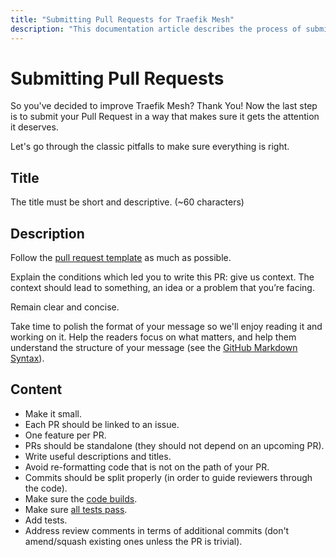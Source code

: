 ```yaml
---
title: "Submitting Pull Requests for Traefik Mesh"
description: "This documentation article describes the process of submitting a pull request for Traefik Mesh."
---
```


# Submitting Pull Requests

So you've decided to improve Traefik Mesh? Thank You! Now the last step is to submit your Pull Request in a way that makes sure 
it gets the attention it deserves.

Let's go through the classic pitfalls to make sure everything is right. 

## Title

The title must be short and descriptive. (~60 characters)

## Description

Follow the [pull request template](https://github.com/traefik/mesh/blob/master/.github/PULL_REQUEST_TEMPLATE.md) 
as much as possible.

Explain the conditions which led you to write this PR: give us context. The context should lead to something, an idea or 
a problem that you’re facing.

Remain clear and concise.

Take time to polish the format of your message so we'll enjoy reading it and working on it. Help the readers focus on 
what matters, and help them understand the structure of your message (see the [GitHub Markdown Syntax](https://docs.github.com/en/get-started/writing-on-github)).

## Content

- Make it small.
- Each PR should be linked to an issue.
- One feature per PR.
- PRs should be standalone (they should not depend on an upcoming PR).
- Write useful descriptions and titles.
- Avoid re-formatting code that is not on the path of your PR.
- Commits should be split properly (in order to guide reviewers through the code).
- Make sure the [code builds](building-testing.md).
- Make sure [all tests pass](building-testing.md).
- Add tests.
- Address review comments in terms of additional commits (don't amend/squash existing ones unless the PR is trivial).
